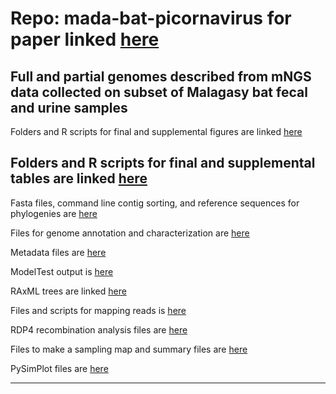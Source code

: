 # Repo: mada-bat-picornavirus for paper linked [here]()
Full and partial genomes described from mNGS data collected on subset of Malagasy bat fecal and urine samples
---
Folders and R scripts for final and supplemental figures are linked [here](https://github.com/brooklabteam/mada-bat-picornavirus/tree/main/final_figures)

Folders and R scripts for final and supplemental tables are linked [here](https://github.com/brooklabteam/mada-bat-picornavirus/tree/main/final_tables)
---

Fasta files, command line contig sorting, and reference sequences for phylogenies are [here](https://github.com/brooklabteam/mada-bat-picornavirus/tree/main/fasta_files)

Files for genome annotation and characterization are [here](https://github.com/brooklabteam/mada-bat-picornavirus/tree/main/genome_annotation_and_characterization)

Metadata files are [here](https://github.com/brooklabteam/mada-bat-picornavirus/tree/main/metadata)

ModelTest output is [here](https://github.com/brooklabteam/mada-bat-picornavirus/tree/main/modeltest)

RAxML trees are linked [here](https://github.com/brooklabteam/mada-bat-picornavirus/tree/main/raxml_trees)

Files and scripts for mapping reads is [here](https://github.com/brooklabteam/mada-bat-picornavirus/tree/main/read_mapping)

RDP4 recombination analysis files are [here](https://github.com/brooklabteam/mada-bat-picornavirus/tree/main/recombination)

Files to make a sampling map and summary files are [here](https://github.com/brooklabteam/mada-bat-picornavirus/tree/main/sampling_map)

PySimPlot files are [here](https://github.com/brooklabteam/mada-bat-picornavirus/tree/main/PySimPlot)

---
